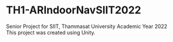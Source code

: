# TH1-ARIndoorNavSIIT2022
Senior Project for SIIT, Thammasat University Academic Year 2022 <br />
This project was created using Unity.
